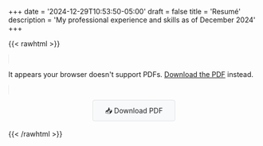 +++
date = '2024-12-29T10:53:50-05:00'
draft = false
title = 'Resumé'
description = 'My professional experience and skills as of December 2024'
+++

{{< rawhtml >}}
<div style="margin-bottom: 1rem;">
    <object
        data="/pdfs/resume.pdf"
        type="application/pdf"
        width="100%"
        height="980px"
        style="border: 1px solid #eaeaea; border-radius: 4px;">
        <p>It appears your browser doesn't support PDFs. 
           <a href="/pdfs/resume.pdf">Download the PDF</a> instead.
        </p>
    </object>
</div>

<div style="text-align: center; margin: 1.5rem 0;">
    <a href="/pdfs/resume.pdf" 
       download 
       style="padding: 0.75rem 1.5rem; 
              background-color: #f8f9fa; 
              border: 1px solid #dee2e6;
              border-radius: 4px;
              text-decoration: none;
              color: #212529;
              transition: all 0.2s ease;">
        📥 Download PDF
    </a>
</div>
{{< /rawhtml >}}